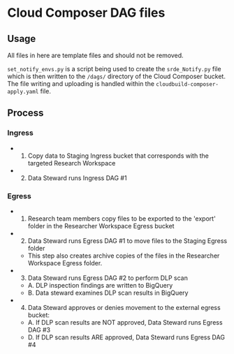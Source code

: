 # Cloud Composer DAG files

## Usage

All files in here are template files and should not be removed.

`set_notify_envs.py` is a script being used to create the `srde_Notify.py` file which is then written to the `/dags/` directory of the Cloud Composer bucket. The file writing and uploading is handled within the `cloudbuild-composer-apply.yaml` file.

## Process

### Ingress

- 1. Copy data to Staging Ingress bucket that corresponds with the targeted Research Workspace
- 2. Data Steward runs Ingress DAG #1

### Egress

- 1. Research team members copy files to be exported to the 'export' folder in the Researcher Workspace Egress bucket
- 2. Data Steward runs Egress DAG #1 to move files to the Staging Egress folder
    - This step also creates archive copies of the files in the Researcher Workspace Egress folder.
- 3. Data Steward runs Egress DAG #2 to perform DLP scan
    - A. DLP inspection findings are written to BigQuery
    - B. Data steward examines DLP scan results in BigQuery
- 4. Data Steward approves or denies movement to the external egress bucket:
    - A. If DLP scan results are NOT approved, Data Steward runs Egress DAG #3
    - D. If DLP scan results ARE approved, Data Steward runs Egress DAG #4

